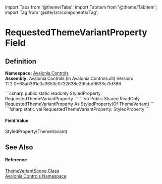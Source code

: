 import Tabs from '@theme/Tabs'; 
import TabItem from '@theme/TabItem'; 
import Tag from '@site/src/components/Tag'; 

# RequestedThemeVariantProperty Field




## Definition
**Namespace:** <a href="N_Avalonia_Controls">Avalonia.Controls</a>  
**Assembly:** Avalonia.Controls (in Avalonia.Controls.dll) Version: 11.2.0+68ab391c0a3653e0722638e29fcbd9633c7fd386

<Tabs groupId="api-code-preview">
<TabItem value="csharp" label="C#">
```csharp
public static readonly StyledProperty<ThemeVariant?> RequestedThemeVariantProperty
```
</TabItem>
<TabItem value="vb" label="VB">
```vb
Public Shared ReadOnly RequestedThemeVariantProperty As StyledProperty(Of ThemeVariant)
```
</TabItem>
<TabItem value="fsharp" label="F#">
```fsharp
static val RequestedThemeVariantProperty: StyledProperty<ThemeVariant>
```
</TabItem>
</Tabs>



#### Field Value
StyledProperty(ThemeVariant)

## See Also


#### Reference
<a href="T_Avalonia_Controls_ThemeVariantScope">ThemeVariantScope Class</a>  
<a href="N_Avalonia_Controls">Avalonia.Controls Namespace</a>  
